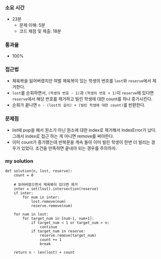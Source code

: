 ### 소요 시간
- 23분
    - 문제 이해: 5분
    - 코드 채점 및 제출: 18분

### 통과율
- 100%

### 접근법
- 체육복을 잃어버렸지만 여벌 체육복이 있는 학생의 번호를 `lost`와 `reserve`에서 제거한다.
- `lost`를 순회하면서, `(학생의 번호 - 1)`과 `(학생의 번호 + 1)`이 `reserve`에 있다면 `reserve`에서 해당 번호를 제거하고 빌린 학생에 대한 count를 하나 증가시킨다.
- 순회가 끝나면 `n - (lost의 길이) + (빌린 학생에 대한 count)`를 반환한다.

### 문제점
- list에 pop을 해서 원소가 아닌 원소에 대한 index로 제거해서 IndexError가 났다. 그래서 index로 접근 하는 게 아니면 remove를 써야한다.
- 이미 count가 증가했는데 반복문을 계속 돌아 이미 빌린 학생이 한번 더 빌리는 경우가 있었다. 조건을 만족하면 끝내야 되는 경우를 주의하자.

### my solution
```
def solution(n, lost, reserve):
    count = 0
    
    # 읽어버렸으면서 체육복이 있다면 제거
    inter = set(lost).intersection(reserve)
    if inter:
        for num in inter:
            lost.remove(num)
            reserve.remove(num)
    
    for num in lost:
        for target_num in [num-1, num+1]:
            if target_num < 1 or target_num > n:
                continue
            if target_num in reserve:
                reserve.remove(target_num)
                count += 1
                break
    
    return n - len(lost) + count
```